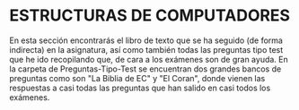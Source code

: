 # ESTRUCTURAS DE COMPUTADORES

En esta sección encontrarás el libro de texto que se ha seguido (de forma indirecta) en la asignatura, así como también todas las preguntas tipo test que he ido recopilando que, de cara a los exámenes son de gran ayuda. En la carpeta de Preguntas-Tipo-Test se encuentran dos grandes bancos de preguntas como son "La Biblia de EC" y "El Coran", donde vienen las respuestas a casi todas las preguntas que han salido en casi todos los exámenes.
